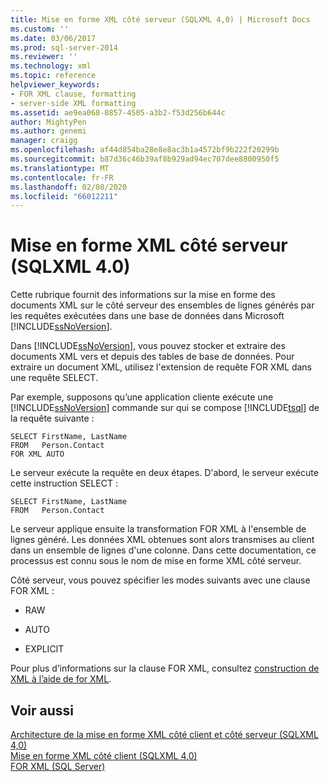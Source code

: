 ```yaml
---
title: Mise en forme XML côté serveur (SQLXML 4,0) | Microsoft Docs
ms.custom: ''
ms.date: 03/06/2017
ms.prod: sql-server-2014
ms.reviewer: ''
ms.technology: xml
ms.topic: reference
helpviewer_keywords:
- FOR XML clause, formatting
- server-side XML formatting
ms.assetid: ae9ea068-0857-4505-a3b2-f53d256b644c
author: MightyPen
ms.author: genemi
manager: craigg
ms.openlocfilehash: af44d854ba28e8e8ac3b1a4572bf9b222f20299b
ms.sourcegitcommit: b87d36c46b39af8b929ad94ec707dee8800950f5
ms.translationtype: MT
ms.contentlocale: fr-FR
ms.lasthandoff: 02/08/2020
ms.locfileid: "66012211"
---
```

# <a name="server-side-xml-formatting-sqlxml-40"></a>Mise en forme XML côté serveur (SQLXML 4.0)
  Cette rubrique fournit des informations sur la mise en forme des documents XML sur le côté serveur des ensembles de lignes générés par les requêtes exécutées dans une base de données dans Microsoft [!INCLUDE[ssNoVersion](../../../includes/ssnoversion-md.md)].  
  
 Dans [!INCLUDE[ssNoVersion](../../../includes/ssnoversion-md.md)], vous pouvez stocker et extraire des documents XML vers et depuis des tables de base de données. Pour extraire un document XML, utilisez l'extension de requête FOR XML dans une requête SELECT.  
  
 Par exemple, supposons qu’une application cliente exécute une [!INCLUDE[ssNoVersion](../../../includes/ssnoversion-md.md)] commande sur qui se compose [!INCLUDE[tsql](../../../includes/tsql-md.md)] de la requête suivante :  
  
```  
SELECT FirstName, LastName  
FROM   Person.Contact  
FOR XML AUTO  
```  
  
 Le serveur exécute la requête en deux étapes. D'abord, le serveur exécute cette instruction SELECT :  
  
```  
SELECT FirstName, LastName  
FROM   Person.Contact  
```  
  
 Le serveur applique ensuite la transformation FOR XML à l'ensemble de lignes généré. Les données XML obtenues sont alors transmises au client dans un ensemble de lignes d'une colonne. Dans cette documentation, ce processus est connu sous le nom de mise en forme XML côté serveur.  
  
 Côté serveur, vous pouvez spécifier les modes suivants avec une clause FOR XML :  
  
-   RAW  
  
-   AUTO  
  
-   EXPLICIT  
  
 Pour plus d’informations sur la clause FOR XML, consultez [construction de XML à l’aide de for XML](../../xml/for-xml-sql-server.md).  
  
## <a name="see-also"></a>Voir aussi  
 [Architecture de la mise en forme XML côté client et côté serveur &#40;SQLXML 4,0&#41;](architecture-of-client-side-and-server-side-xml-formatting-sqlxml-4-0.md)   
 [Mise en forme XML côté client &#40;SQLXML 4,0&#41;](client-side-xml-formatting-sqlxml-4-0.md)   
 [FOR XML &#40;SQL Server&#41;](../../xml/for-xml-sql-server.md)  
  
  
